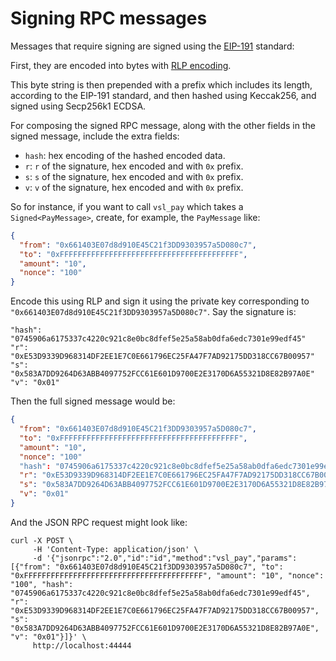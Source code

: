 # Signing RPC messages

Messages that require signing are signed using the [EIP-191](https://eips.ethereum.org/EIPS/eip-191) standard:

First, they are encoded into bytes with [RLP encoding](https://ethereum.org/en/developers/docs/data-structures-and-encoding/rlp/).

This byte string is then prepended with a prefix which includes its length, according to the EIP-191 standard, and then hashed using Keccak256, and signed using Secp256k1 ECDSA.

For composing the signed RPC message, along with the other fields in the signed message, include the extra
fields:

- `hash`: hex encoding of the hashed encoded data.
- `r`: `r` of the signature, hex encoded and with `0x` prefix.
- `s`: `s` of the signature, hex encoded and with `0x` prefix.
- `v`: `v` of the signature, hex encoded and with `0x` prefix.

So for instance, if you want to call `vsl_pay` which takes a `Signed<PayMessage>`, create,
for example, the `PayMessage` like:

```json
{
  "from": "0x661403E07d8d910E45C21f3DD9303957a5D080c7",
  "to": "0xFFFFFFFFFFFFFFFFFFFFFFFFFFFFFFFFFFFFFFFF",
  "amount": "10",
  "nonce": "100"
}
```
Encode this using RLP and sign it using the private key corresponding to `"0x661403E07d8d910E45C21f3DD9303957a5D080c7"`. Say the signature is:

```
"hash": "0745906a6175337c4220c921c8e0bc8dfef5e25a58ab0dfa6edc7301e99edf45"
"r": "0xE53D9339D968314DF2EE1E7C0E661796EC25FA47F7AD92175DD318CC67B00957"
"s": "0x583A7DD9264D63ABB4097752FCC61E601D9700E2E3170D6A55321D8E82B97A0E"
"v": "0x01"
```

Then the full signed message would be:

```json
{
  "from": "0x661403E07d8d910E45C21f3DD9303957a5D080c7",
  "to": "0xFFFFFFFFFFFFFFFFFFFFFFFFFFFFFFFFFFFFFFFF",
  "amount": "10",
  "nonce": "100"
  "hash": "0745906a6175337c4220c921c8e0bc8dfef5e25a58ab0dfa6edc7301e99edf45",
  "r": "0xE53D9339D968314DF2EE1E7C0E661796EC25FA47F7AD92175DD318CC67B00957",
  "s": "0x583A7DD9264D63ABB4097752FCC61E601D9700E2E3170D6A55321D8E82B97A0E",
  "v": "0x01"
}
```

And the JSON RPC request might look like:

```
curl -X POST \
     -H 'Content-Type: application/json' \
     -d '{"jsonrpc":"2.0","id":"id","method":"vsl_pay","params":[{"from": "0x661403E07d8d910E45C21f3DD9303957a5D080c7", "to": "0xFFFFFFFFFFFFFFFFFFFFFFFFFFFFFFFFFFFFFFFF", "amount": "10", "nonce": "100", "hash": "0745906a6175337c4220c921c8e0bc8dfef5e25a58ab0dfa6edc7301e99edf45", "r": "0xE53D9339D968314DF2EE1E7C0E661796EC25FA47F7AD92175DD318CC67B00957", "s": "0x583A7DD9264D63ABB4097752FCC61E601D9700E2E3170D6A55321D8E82B97A0E", "v": "0x01"}]}' \
     http://localhost:44444
```

